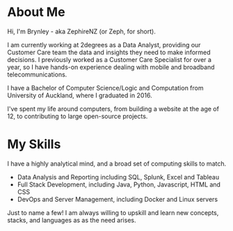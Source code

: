 # About Me #

Hi, I'm Brynley - aka ZephireNZ (or Zeph, for short). 

I am currently working at 2degrees as a Data Analyst, providing our Customer Care team the data and insights they
need to make informed decisions. I previously worked as a Customer Care Specialist for over a year, so I have
hands-on experience dealing with mobile and broadband telecommunications.

I have a Bachelor of Computer Science/Logic and Computation from University of Auckland, where I graduated in 2016.

I've spent my life around computers, from building a website at the age of 12, to contributing to large open-source 
projects.

# My Skills #

I have a highly analytical mind, and a broad set of computing skills to match.

- Data Analysis and Reporting including SQL, Splunk, Excel and Tableau
- Full Stack Development, including Java, Python, Javascript, HTML and CSS
- DevOps and Server Management, including Docker and Linux servers

Just to name a few! I am always willing to upskill and learn new concepts, stacks, and languages as as the need arises.